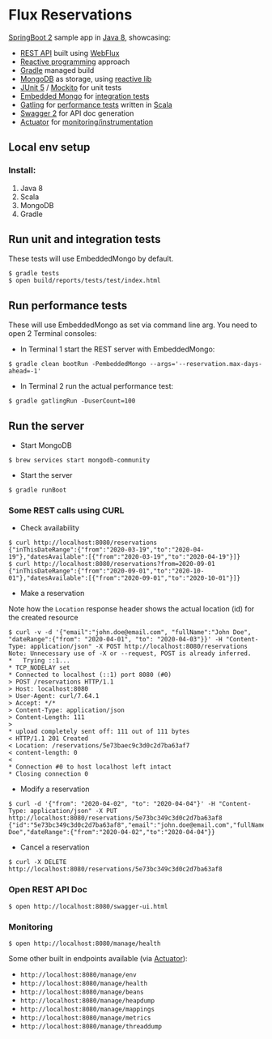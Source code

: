 # Flux Reservations

[SpringBoot 2](https://spring.io/projects/spring-boot) sample app in [Java 8](https://docs.oracle.com/javase/8/docs/api/), showcasing:

* [REST API](https://en.wikipedia.org/wiki/Representational_state_transfer) built using [WebFlux](https://docs.spring.io/spring/docs/current/spring-framework-reference/web-reactive.html)
* [Reactive programming](https://en.wikipedia.org/wiki/Reactive_programming) approach
* [Gradle](https://gradle.org) managed build
* [MongoDB](https://www.mongodb.com) as storage, using [reactive lib](https://docs.spring.io/spring-data/mongodb/docs/current/reference/html/#mongo.reactive.repositories)
* [JUnit 5](https://junit.org/junit5/) / [Mockito](https://github.com/mockito/mockito) for unit tests
* [Embedded Mongo](https://github.com/flapdoodle-oss/de.flapdoodle.embed.mongo) for [integration tests](https://martinfowler.com/bliki/IntegrationTest.html)
* [Gatling](https://gatling.io) for [performance tests](https://en.wikipedia.org/wiki/Software_performance_testing) written in [Scala](https://www.scala-lang.org)
* [Swagger 2](https://swagger.io) for API doc generation
* [Actuator](https://docs.spring.io/spring-boot/docs/current/reference/html/production-ready-features.html) for [monitoring/instrumentation](https://en.wikipedia.org/wiki/Instrumentation_(computer_programming)) 

## Local env setup

### Install:

1. Java 8
2. Scala
3. MongoDB
4. Gradle

## Run unit and integration tests
These tests will use EmbeddedMongo by default.
```
$ gradle tests
$ open build/reports/tests/test/index.html
```

##  Run performance tests
These will use EmbeddedMongo as set via command line arg.
You need to open 2 Terminal consoles:
* In Terminal 1 start the REST server with EmbeddedMongo:
```
$ gradle clean bootRun -PembeddedMongo --args='--reservation.max-days-ahead=-1' 
```
* In Terminal 2 run the actual performance test:
```
$ gradle gatlingRun -DuserCount=100 
```

## Run the server
* Start MongoDB
```
$ brew services start mongodb-community
```
* Start the server
```
$ gradle runBoot
```
### Some REST calls using CURL
* Check availability
```
$ curl http://localhost:8080/reservations
{"inThisDateRange":{"from":"2020-03-19","to":"2020-04-19"},"datesAvailable":[{"from":"2020-03-19","to":"2020-04-19"}]}
$ curl http://localhost:8080/reservations?from=2020-09-01
{"inThisDateRange":{"from":"2020-09-01","to":"2020-10-01"},"datesAvailable":[{"from":"2020-09-01","to":"2020-10-01"}]}
```
* Make a reservation

Note how the `Location` response header shows the actual location (id) for the created resource
```
$ curl -v -d '{"email":"john.doe@email.com", "fullName":"John Doe", "dateRange":{"from": "2020-04-01", "to": "2020-04-03"}}' -H "Content-Type: application/json" -X POST http://localhost:8080/reservations
Note: Unnecessary use of -X or --request, POST is already inferred.
*   Trying ::1...
* TCP_NODELAY set
* Connected to localhost (::1) port 8080 (#0)
> POST /reservations HTTP/1.1
> Host: localhost:8080
> User-Agent: curl/7.64.1
> Accept: */*
> Content-Type: application/json
> Content-Length: 111
> 
* upload completely sent off: 111 out of 111 bytes
< HTTP/1.1 201 Created
< Location: /reservations/5e73baec9c3d0c2d7ba63af7
< content-length: 0
< 
* Connection #0 to host localhost left intact
* Closing connection 0
```
* Modify a reservation
```
$ curl -d '{"from": "2020-04-02", "to": "2020-04-04"}' -H "Content-Type: application/json" -X PUT http://localhost:8080/reservations/5e73bc349c3d0c2d7ba63af8
{"id":"5e73bc349c3d0c2d7ba63af8","email":"john.doe@email.com","fullName":"John Doe","dateRange":{"from":"2020-04-02","to":"2020-04-04"}}
```
* Cancel a reservation
```
$ curl -X DELETE http://localhost:8080/reservations/5e73bc349c3d0c2d7ba63af8
```
### Open REST API Doc
```
$ open http://localhost:8080/swagger-ui.html
```
### Monitoring
```
$ open http://localhost:8080/manage/health
```
Some other built in endpoints available (via [Actuator](https://docs.spring.io/spring-boot/docs/2.0.x/actuator-api/html/)):
* `http://localhost:8080/manage/env`
* `http://localhost:8080/manage/health`
* `http://localhost:8080/manage/beans`
* `http://localhost:8080/manage/heapdump`
* `http://localhost:8080/manage/mappings`
* `http://localhost:8080/manage/metrics`
* `http://localhost:8080/manage/threaddump`



